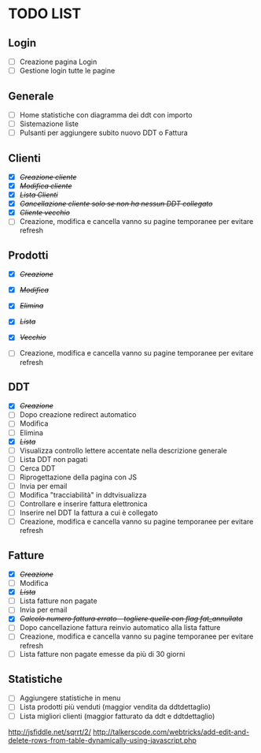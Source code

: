# TODO LIST

## Login
* [ ] Creazione pagina Login
* [ ] Gestione login tutte le pagine

## Generale  
* [ ] Home statistiche con diagramma dei ddt con importo
* [ ] Sistemazione liste
* [ ] Pulsanti per aggiungere subito nuovo DDT o Fattura

## Clienti
* [X] ~~*Creazione cliente*~~
* [X] ~~*Modifica cliente*~~
* [X] ~~*Lista Clienti*~~
* [X] ~~*Cancellazione cliente solo se non ha nessun DDT collegato*~~
* [X] ~~*Cliente vecchio*~~
* [ ] Creazione, modifica e cancella vanno su pagine temporanee per evitare refresh

## Prodotti
* [X] ~~*Creazione*~~
* [X] ~~*Modifica*~~
* [X] ~~*Elimina*~~
* [X] ~~*Lista*~~
* [X] ~~*Vecchio*~~
* [ ] Creazione, modifica e cancella vanno su pagine temporanee per evitare refresh


## DDT
* [X] ~~*Creazione*~~
* [ ] Dopo creazione redirect automatico
* [ ] Modifica
* [ ] Elimina
* [X] ~~*Lista*~~
* [ ] Visualizza controllo lettere accentate nella descrizione generale
* [ ] Lista DDT non pagati
* [ ] Cerca DDT
* [ ] Riprogettazione della pagina con JS
* [ ] Invia per email
* [ ] Modifica "tracciabilità" in ddtvisualizza
* [ ] Controllare e inserire fattura elettronica
* [ ] Inserire nel DDT la fattura a cui è collegato
* [ ] Creazione, modifica e cancella vanno su pagine temporanee per evitare refresh

## Fatture
* [X] ~~*Creazione*~~
* [ ] Modifica
* [X] ~~*Lista*~~
* [ ] Lista fatture non pagate
* [ ] Invia per email
* [X] ~~*Calcolo numero fattura errato - togliere quelle con flag fat_annullata*~~
* [ ] Dopo cancellazione fattura reinvio automatico alla lista fatture
* [ ] Creazione, modifica e cancella vanno su pagine temporanee per evitare refresh
* [ ] Lista fatture non pagate emesse da più di 30 giorni

## Statistiche
* [ ] Aggiungere statistiche in menu
* [ ] Lista prodotti più venduti (maggior vendita da ddtdettaglio)
* [ ] Lista migliori clienti (maggior fatturato da ddt e ddtdettaglio)

<!---
inserimento CTRL + SHIFT + C
toggle CTRL + SHIFT + ENTER
-->

http://jsfiddle.net/sqrrt/2/
http://talkerscode.com/webtricks/add-edit-and-delete-rows-from-table-dynamically-using-javascript.php